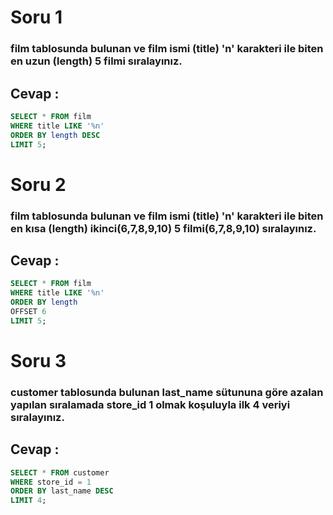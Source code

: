 # Soru 1

### **film** tablosunda bulunan ve film ismi (**title**) 'n' karakteri ile biten en uzun (**length**) **5** filmi sıralayınız.

## Cevap :
```sql
SELECT * FROM film
WHERE title LIKE '%n' 
ORDER BY length DESC
LIMIT 5;
```

# Soru 2

### **film** tablosunda bulunan ve film ismi (**title**) '**n**' karakteri ile biten en kısa (**length**) **ikinci(6,7,8,9,10) 5 filmi(6,7,8,9,10)** sıralayınız.

## Cevap :
```sql
SELECT * FROM film
WHERE title LIKE '%n'
ORDER BY length
OFFSET 6
LIMIT 5;
```

# Soru 3

### **customer** tablosunda bulunan **last_name** sütununa göre azalan yapılan sıralamada **store_id** **1** olmak koşuluyla ilk **4** veriyi sıralayınız.

## Cevap :
```sql
SELECT * FROM customer
WHERE store_id = 1
ORDER BY last_name DESC
LIMIT 4;
```
